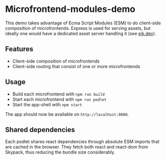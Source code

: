 # Microfrontend-modules-demo

This demo takes advantage of Ecma Script Modules (ESM) to do client-side composition of microfrontends. Express is used for serving assets, but ideally one would have a dedicated asset server handling it (see [eik.dev](https://eik.dev/)).

## Features

- Client-side composition of microfrontends
- Client-side routing that consist of one or more microfrontends

## Usage

- Build each microfrontend with `npm run build`
- Start each microfrontend with `npm run podlet`
- Start the app-shell with `npm start`

The app should now be available on `http://localhost:8080`.

## Shared dependencies

Each podlet shares react dependencies through absolute ESM imports that are cached in the browser. They fetch both react and react-dom from Skypack, thus reducing the bundle size considerably.
